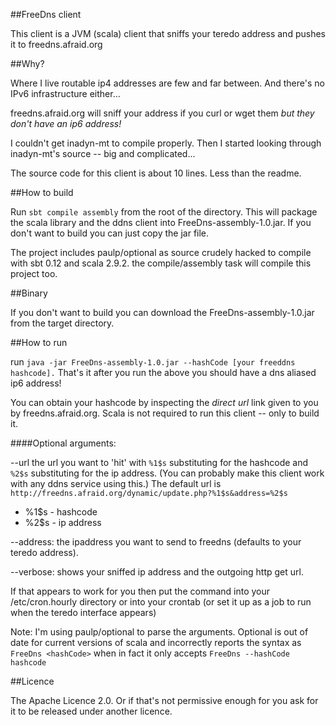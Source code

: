 ##FreeDns client

This client is a JVM (scala) client that sniffs your teredo address and pushes it to freedns.afraid.org

##Why?

Where I live routable ip4 addresses are few and far between.  And there's no IPv6 infrastructure either...

freedns.afraid.org will sniff your address if you curl or wget them _but they don't have an ip6 address!_ 

I couldn't get inadyn-mt to compile properly. Then I started looking through inadyn-mt's source -- big and complicated... 

The source code for this client is about 10 lines.  Less than the readme.

##How to build

Run `sbt compile assembly` from the root of the directory.  This will package the scala library and the ddns client into FreeDns-assembly-1.0.jar.  If you don't want to build you can just copy the jar file.

The project includes paulp/optional as source crudely hacked to compile with sbt 0.12 and scala 2.9.2.  the compile/assembly task will compile this project too.

##Binary

If you don't want to build you can download the FreeDns-assembly-1.0.jar from the target directory.

##How to run

run `java -jar FreeDns-assembly-1.0.jar --hashCode [your freeddns hashcode].`  That's it after you run the above you should have a dns aliased ip6 address!  

You can obtain your hashcode by inspecting the _direct url_ link given to you by freedns.afraid.org.  Scala is not required to run this client -- only to build it.

####Optional arguments:

--url the url you want to 'hit' with `%1$s` substituting for the hashcode and `%2$s` substituting for the ip address.  (You can probably make this client work with any ddns service using this.)  The default url is `http://freedns.afraid.org/dynamic/update.php?%1$s&address=%2$s`
 
 * %1$s - hashcode
 * %2$s - ip  address

--address: the ipaddress you want to send to freedns (defaults to your teredo address).

--verbose:  shows your sniffed ip address and the outgoing http get url.

If that appears to work for you then put the command into your /etc/cron.hourly directory or into your crontab (or set it up as a job to run when the teredo interface appears) 

Note:  I'm using paulp/optional to parse the arguments.  Optional is out of date for current versions of scala and incorrectly reports the syntax as `FreeDns <hashCode>` when in fact it only accepts `FreeDns --hashCode hashcode`

##Licence

The Apache Licence 2.0.  Or if that's not permissive enough for you ask for it to be released under another licence.
